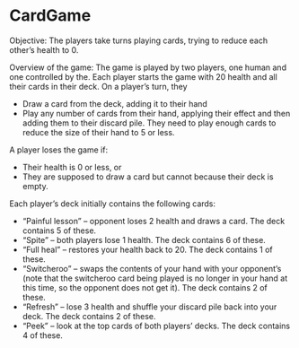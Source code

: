 # CardGame

 Objective:
The players take turns playing cards, trying to reduce each other’s health to 0.

 Overview of the game: 
The game is played by two players, one human and one controlled by the. Each player starts the game with 20 health and all their cards in their deck. On a player’s turn, they 
-	Draw a card from the deck, adding it to their hand
-	Play any number of cards from their hand, applying their effect and then adding them to their discard pile. They need to play enough cards to reduce the size of their hand to 5 or less. 

A player loses the game if:
-	Their health is 0 or less, or
-	They are supposed to draw a card but cannot because their deck is empty. 

Each player’s deck initially contains the following cards: 
-	“Painful lesson” – opponent loses 2 health and draws a card. The deck contains 5 of these.
-	“Spite” – both players lose 1 health. The deck contains 6 of these.  
-	“Full heal” – restores your health back to 20. The deck contains 1 of these.
-	“Switcheroo” – swaps the contents of your hand with your opponent’s (note that the switcheroo card being played is no longer in your hand at this time, so the opponent does not get it). The deck contains 2 of these. 
-	“Refresh” – lose 3 health and shuffle your discard pile back into your deck. The deck contains 2 of these. 
-	“Peek” – look at the top cards of both players’ decks. The deck contains 4 of these.
